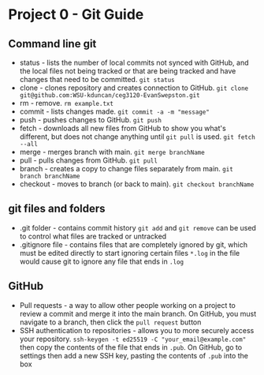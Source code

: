 # Project 0 - Git Guide

## Command line git
- status - lists the number of local commits not synced with GitHub, and the local files not being tracked or that are being tracked and have changes that need to be committed. `git status`
- clone - clones repository and creates connection to GitHub. `git clone git@github.com:WSU-kduncan/ceg3120-EvanSwepston.git`
- rm - remove. `rm example.txt`
- commit - lists changes made. `git commit -a -m "message"`
- push - pushes changes to GitHub. `git push`
- fetch - downloads all new files from GitHub to show you what's different, but does not change anything until `git pull` is used. `git fetch --all`
- merge - merges branch with main. `git merge branchName`
- pull - pulls changes from GitHub. `git pull`
- branch - creates a copy to change files separately from main. `git branch branchName`
- checkout - moves to branch (or back to main). `git checkout branchName`

## git files and folders
- .git folder - contains commit history `git add` and `git remove` can be used to control what files are tracked or untracked
- .gitignore file - contains files that are completely ignored by git, which must be edited directly to start ignoring certain files `*.log` in the file would cause git to ignore any file that ends in `.log`

## GitHub
- Pull requests - a way to allow other people working on a project to review a commit and merge it into the main branch. On GitHub, you must navigate to a branch, then click the `pull request` button
- SSH authentication to repositories - allows you to more securely access your repository. `ssh-keygen -t ed25519 -C "your_email@example.com"` then copy the contents of the file that ends in `.pub`. On GitHub, go to settings then add a new SSH key, pasting the contents of `.pub` into the box
